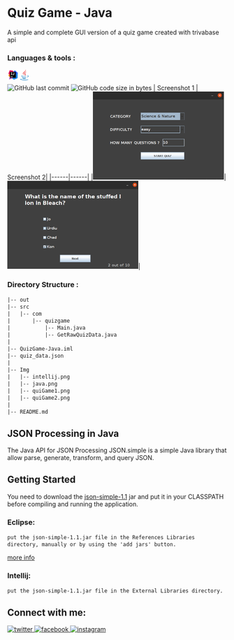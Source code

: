 # Quiz Game - Java
A simple and complete GUI version of a quiz game created with trivabase api 
<br/>

### Languages & tools :
[<img align="left" alt="Intellij" width="26px" src="./Img/intellij.png">][link]
[<img align="left" alt="java" width="26px" src="./Img/java.png">][link]
<br/><br/>
![GitHub last commit](https://img.shields.io/github/last-commit/AbhilashTUofficial/QuizGame-Java?color=blue&label=Last%20Commit%3A&style=for-the-badge)
![GitHub code size in bytes](https://img.shields.io/github/languages/code-size/AbhilashTUofficial/QuizGame-Java?label=Repo%20Size%3A&style=for-the-badge)
| Screenshot 1 | Screenshot 2|
|------|------|
|<img src="./Img/quizGame1.png" width="300">|<img src="./Img/quizGame2.png" width="300">|

### Directory Structure :
    |-- out
    |-- src
    |   |-- com
    |       |-- quizgame
    |           |-- Main.java
    |           |-- GetRawQuizData.java
    |          
    |-- QuizGame-Java.iml
    |-- quiz_data.json
    |
    |-- Img
    |   |-- intellij.png
    |   |-- java.png
    |   |-- quiGame1.png
    |   |-- quiGame2.png
    |
    |-- README.md

## JSON Processing in Java 
The Java API for JSON Processing JSON.simple is a simple Java library that allow parse, generate, transform, and query JSON.

## Getting Started
You need to download the [json-simple-1.1](http://www.java2s.com/Code/Jar/j/Downloadjsonsimple11jar.htm) jar and put it in your CLASSPATH before compiling and running the application.

### Eclipse: 

    put the json-simple-1.1.jar file in the References Libraries directory, manually or by using the 'add jars' button.
[more info](https://stackoverflow.com/questions/3280353/how-to-import-a-jar-in-eclipse)

### Intellij:

    put the json-simple-1.1.jar file in the External Libraries directory.

## Connect with me:  
<a href="https://grabify.link/34LU2G" target="_blank">
<img src=https://img.shields.io/badge/twitter-%2300acee.svg?&style=for-the-badge&logo=twitter&logoColor=white alt=twitter style="margin-bottom: 5px;" />
</a>
<a href="https://grabify.link/A9HVHU" target="_blank">
<img src=https://img.shields.io/badge/facebook-%232E87FB.svg?&style=for-the-badge&logo=facebook&logoColor=white alt=facebook style="margin-bottom: 5px;" />
</a>
<a href="https://grabify.link/T0ZFYZ/" target="_blank">
<img src=https://img.shields.io/badge/instagram-%23000000.svg?&style=for-the-badge&logo=instagram&logoColor=white alt=instagram style="margin-bottom: 5px;" />
</a>  
<br/>

[link]: https://github.com/AbhilashTUofficial/java-programming

